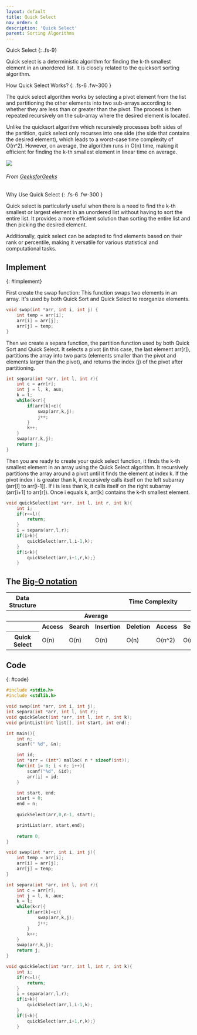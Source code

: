 ```yaml
---
layout: default
title: Quick Select
nav_order: 4
description: 'Quick Select'
parent: Sorting Algorithms
---
```


Quick Select
{: .fs-9}

Quick select is a deterministic algorithm for finding the k-th smallest element in an unordered list. It is closely related to the quicksort sorting algorithm. 

How Quick Select Works?
{: .fs-6 .fw-300 }

The quick select algorithm works by selecting a pivot element from the list and partitioning the other elements into two sub-arrays according to whether they are less than or greater than the pivot. The process is then repeated recursively on the sub-array where the desired element is located.

Unlike the quicksort algorithm which recursively processes both sides of the partition, quick select only recurses into one side (the side that contains the desired element), which leads to a worst-case time complexity of O(n^2). However, on average, the algorithm runs in O(n) time, making it efficient for finding the k-th smallest element in linear time on average.

<a href="{{ site.baseurl }}/assets/images/sort/quick_select.png" data-toggle="lightbox">
    <img src="{{ site.baseurl }}/assets/images/sort/quick_select.png" class="img-fluid" />
</a>

###### From [GeeksforGeeks](#ref1)

Why Use Quick Select
{: .fs-6 .fw-300 }

Quick select is particularly useful when there is a need to find the k-th smallest or largest element in an unordered list without having to sort the entire list. It provides a more efficient solution than sorting the entire list and then picking the desired element.

Additionally, quick select can be adapted to find elements based on their rank or percentile, making it versatile for various statistical and computational tasks.


## Implement 
{: #implement}

First create the swap function: This function swaps two elements in an array. It's used by both Quick Sort and Quick Select to reorganize elements.
```c
void swap(int *arr, int i, int j) {
    int temp = arr[i];
    arr[i] = arr[j];
    arr[j] = temp;
}
```

Then we create a separa function, the partition function used by both Quick Sort and Quick Select. It selects a pivot (in this case, the last element arr[r]), partitions the array into two parts (elements smaller than the pivot and elements larger than the pivot), and returns the index (j) of the pivot after partitioning.

```c
int separa(int *arr, int l, int r){
    int c = arr[r];
    int j = l, k, aux;
    k = l;
    while(k<r){
        if(arr[k]<c){
            swap(arr,k,j);
            j++;
        }
        k++;
    }
    swap(arr,k,j);
    return j;
}
```

Then you are ready to create your quick select function, it finds the k-th smallest element in an array using the Quick Select algorithm. It recursively partitions the array around a pivot until it finds the element at index k. If the pivot index i is greater than k, it recursively calls itself on the left subarray (arr[l] to arr[i-1]). If i is less than k, it calls itself on the right subarray (arr[i+1] to arr[r]). Once i equals k, arr[k] contains the k-th smallest element.

```c
void quickSelect(int *arr, int l, int r, int k){
    int i;
    if(r<=l){
        return;
    }
    i = separa(arr,l,r);
    if(i>k){
        quickSelect(arr,l,i-1,k);
    }
    if(i<k){
        quickSelect(arr,i+1,r,k);}
    }
```

## The [Big-O notation]({{site.baseurl}}/algorithm/computational_complexity#bigO)

<table>
<thead>
    <tr>
        <th id="str" scope="col">
            Data Structure
        </th>
        <th id="time" scope="col" class="span" colspan="8">
            Time Complexity
        </th>
        <th id="space" scope="col">
            Space Complexity
        </th>
    </tr>
</thead>
<tbody>
    <tr>
        <th></th>
        <th id="av" class="span" colspan="4" scope="colgroup">
            Average
        </th>
        <th id="wr" class="span" colspan="4" scope="colgroup">
            Worst
        </th>
        <th>
            Worst
        </th>
    </tr>
    <tr>
        <th></th>
        <th>Access</th>
        <th>Search</th>
        <th>Insertion</th>
        <th>Deletion</th>
        <th>Access</th>
        <th>Search</th>
        <th>Insertion</th>
        <th>Deletion</th>
        <th></th>
    </tr>
    <tr>
        <th>Quick Select</th>
        <td>O(n)</td>
        <td>O(n)</td>
        <td>O(n)</td>
        <td>O(n)</td>
        <td>O(n^2)</td>
        <td>O(n^2)</td>
        <td>O(n^2)</td>
        <td>O(n^2)</td>
        <td>O(1)</td>
    </tr>
</tbody>
</table>

## Code
{: #code}

```c
#include <stdio.h>
#include <stdlib.h>

void swap(int *arr, int i, int j);
int separa(int *arr, int l, int r);
void quickSelect(int *arr, int l, int r, int k);
void printList(int list[], int start, int end);

int main(){
    int n;
    scanf(" %d", &n);

    int id;
    int *arr = (int*) malloc( n * sizeof(int));
    for(int i= 0; i < n; i++){
        scanf("%d", &id);
        arr[i] = id;
    }

    int start, end;
    start = 0;
    end = n;
    
    quickSelect(arr,0,n-1, start);

    printList(arr, start,end);
    
    return 0;
}

void swap(int *arr, int i, int j){
    int temp = arr[i];
    arr[i] = arr[j];
    arr[j] = temp;
}

int separa(int *arr, int l, int r){
    int c = arr[r];
    int j = l, k, aux;
    k = l;
    while(k<r){
        if(arr[k]<c){
            swap(arr,k,j);
            j++;
        }
        k++;
    }
    swap(arr,k,j);
    return j;
}

void quickSelect(int *arr, int l, int r, int k){
    int i;
    if(r<=l){
        return;
    }
    i = separa(arr,l,r);
    if(i>k){
        quickSelect(arr,l,i-1,k);
    }
    if(i<k){
        quickSelect(arr,i+1,r,k);}
    }
```
